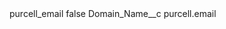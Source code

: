 <?xml version="1.0" encoding="UTF-8"?>
<CustomMetadata xmlns="http://soap.sforce.com/2006/04/metadata" xmlns:xsi="http://www.w3.org/2001/XMLSchema-instance" xmlns:xsd="http://www.w3.org/2001/XMLSchema">
    <label>purcell_email</label>
    <protected>false</protected>
    <values>
        <field>Domain_Name__c</field>
        <value xsi:type="xsd:string">purcell.email</value>
    </values>
</CustomMetadata>
